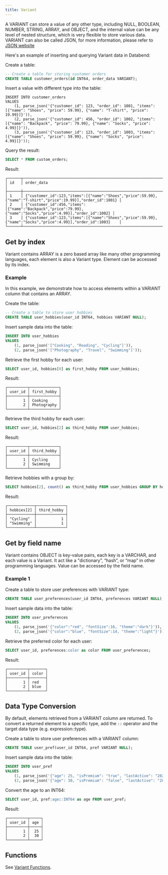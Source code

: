 ```yaml
---
title: Variant
---
```


A VARIANT can store a value of any other type, including NULL, BOOLEAN, NUMBER, STRING, ARRAY, and OBJECT, and the internal value can be any level of nested structure, which is very flexible to store various data. VARIANT can also be called JSON, for more information, please refer to [JSON website](https://www.json.org/json-en.html)

Here's an example of inserting and querying Variant data in Databend:

Create a table:
```sql
-- Create a table for storing customer orders
CREATE TABLE customer_orders(id INT64, order_data VARIANT);
```

Insert a value with different type into the table:
```
INSERT INTO customer_orders 
VALUES
    (1, parse_json('{"customer_id": 123, "order_id": 1001, "items": [{"name": "Shoes", "price": 59.99}, {"name": "T-shirt", "price": 19.99}]}')),
    (2, parse_json('{"customer_id": 456, "order_id": 1002, "items": [{"name": "Backpack", "price": 79.99}, {"name": "Socks", "price": 4.99}]}')),
    (3, parse_json('{"customer_id": 123, "order_id": 1003, "items": [{"name": "Shoes", "price": 59.99}, {"name": "Socks", "price": 4.99}]}'));
```

Query the result:
```sql
SELECT * FROM custom_orders;
```

Result:
```
┌──────┬────────────────────────────────────────────────────────────────────────────────────────────────────────────┐
│ id   │ order_data                                                                                                │
├──────┼────────────────────────────────────────────────────────────────────────────────────────────────────────────┤
│ 1    │ {"customer_id":123,"items":[{"name":"Shoes","price":59.99},{"name":"T-shirt","price":19.99}],"order_id":1001} │
│ 2    │ {"customer_id":456,"items":[{"name":"Backpack","price":79.99},{"name":"Socks","price":4.99}],"order_id":1002} │
│ 3    │ {"customer_id":123,"items":[{"name":"Shoes","price":59.99},{"name":"Socks","price":4.99}],"order_id":1003}    │
└──────┴────────────────────────────────────────────────────────────────────────────────────────────────────────────┘
```

## Get by index

Variant contains ARRAY is a zero based array like many other programming languages, each element is also a Variant type.
Element can be accessed by its index.

### Example

In this example, we demonstrate how to access elements within a VARIANT column that contains an ARRAY.

Create the table:
```sql
-- Create a table to store user hobbies
CREATE TABLE user_hobbies(user_id INT64, hobbies VARIANT NULL);
```

Insert sample data into the table:
```sql
INSERT INTO user_hobbies 
VALUES
    (1, parse_json('["Cooking", "Reading", "Cycling"]')),
    (2, parse_json('["Photography", "Travel", "Swimming"]'));
```

Retrieve the first hobby for each user:
```sql
SELECT user_id, hobbies[0] as first_hobby FROM user_hobbies;
```
Result:
```
┌─────────┬─────────────┐
│ user_id │ first_hobby │
├─────────┼─────────────┤
│       1 │ Cooking     │
│       2 │ Photography │
└─────────┴─────────────┘
```

Retrieve the third hobby for each user:
```sql
SELECT user_id, hobbies[2] as third_hobby FROM user_hobbies;
```

Result:
```
┌─────────┬─────────────┐
│ user_id │ third_hobby │
├─────────┼─────────────┤
│       1 │ Cycling     │
│       2 │ Swimming    │
└─────────┴─────────────┘
```

Retrieve hobbies with a group by:
```sql
SELECT hobbies[2], count() as third_hobby FROM user_hobbies GROUP BY hobbies[2];
```
Result:
```
┌────────────┬─────────────┐
│ hobbies[2] │ third_hobby │
├────────────┼─────────────┤
│ "Cycling"  │           1 │
│ "Swimming" │           1 │
└────────────┴─────────────┘
```

## Get by field name

Variant contains OBJECT is key-value pairs, each key is a VARCHAR, and each value is a Variant. It act like a "dictionary”, “hash”, or “map” in other programming languages.
Value can be accessed by the field name.

### Example 1

Create a table to store user preferences with VARIANT type:
```sql
CREATE TABLE user_preferences(user_id INT64, preferences VARIANT NULL);
```

Insert sample data into the table:
```sql
INSERT INTO user_preferences 
VALUES
    (1, parse_json('{"color":"red", "fontSize":16, "theme":"dark"}')),
    (2, parse_json('{"color":"blue", "fontSize":14, "theme":"light"}'));
```

Retrieve the preferred color for each user:
```sql
SELECT user_id, preferences:color as color FROM user_preferences;
```
Result:
```
┌─────────┬───────┐
│ user_id │ color │
├─────────┼───────┤
│       1 │ red   │
│       2 │ blue  │
└─────────┴───────┘
```

## Data Type Conversion

By default, elements retrieved from a VARIANT column are returned. To convert a returned element to a specific type, add the `::` operator and the target data type (e.g. expression::type).

Create a table to store user preferences with a VARIANT column:
```sql
CREATE TABLE user_pref(user_id INT64, pref VARIANT NULL);
```

Insert sample data into the table:
```sql
INSERT INTO user_pref 
VALUES
    (1, parse_json('{"age": 25, "isPremium": "true", "lastActive": "2023-04-10"}')),
    (2, parse_json('{"age": 30, "isPremium": "false", "lastActive": "2023-03-15"}'));
```

Convert the age to an INT64:
```sql
SELECT user_id, pref:age::INT64 as age FROM user_pref;
```
Result:
```
┌─────────┬─────┐
│ user_id │ age │
├─────────┼─────┤
│       1 │  25 │
│       2 │  30 │
└─────────┴─────┘
```

## Functions

See [Variant Functions](/doc/sql-functions/semi-structured-functions).